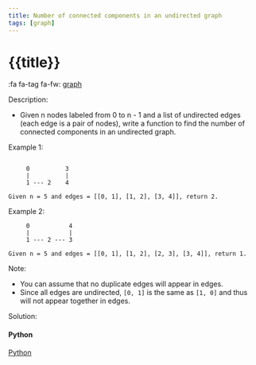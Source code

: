 ```yaml
---
title: Number of connected components in an undirected graph
tags: [graph]
---
```


# {{title}}

:fa fa-tag fa-fw: [graph]({{tagspath}}/graph)

Description:

- Given n nodes labeled from 0 to n - 1 and a list of undirected edges (each edge is a pair of nodes), write a function to find the number of connected components in an undirected graph.

Example 1:

```text

     0          3
     |          |
     1 --- 2    4

Given n = 5 and edges = [[0, 1], [1, 2], [3, 4]], return 2.
```

Example 2:

```text
     0           4
     |           |
     1 --- 2 --- 3

Given n = 5 and edges = [[0, 1], [1, 2], [2, 3], [3, 4]], return 1.
```

Note:

- You can assume that no duplicate edges will appear in edges.
- Since all edges are undirected, `[0, 1]` is the same as `[1, 0]` and thus will not appear together in edges.

Solution:

<!-- tabs:start -->
#### **Python**

[Python](../../pycode/graph/number-of-connected-components-in-an-undirected-graph.py ':include :type=code')
<!-- tabs:end -->
